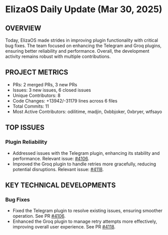 # ElizaOS Daily Update (Mar 30, 2025)

## OVERVIEW 
Today, ElizaOS made strides in improving plugin functionality with critical bug fixes. The team focused on enhancing the Telegram and Groq plugins, ensuring better reliability and performance. Overall, the development activity remains robust with multiple contributions.

## PROJECT METRICS
- PRs: 2 merged PRs, 3 new PRs
- Issues: 3 new issues, 6 closed issues
- Unique Contributors: 8
- Code Changes: +13942/-31179 lines across 6 files
- Total Commits: 11
- Most Active Contributors: odilitime, madjin, 0xbbjoker, 0xbryer, wtfsayo

## TOP ISSUES

### Plugin Reliability
- Addressed issues with the Telegram plugin, enhancing its stability and performance. Relevant issue: [#4106](https://github.com/elizaos/eliza/issues/4106).
- Improved the Groq plugin to handle retries more gracefully, reducing potential disruptions. Relevant issue: [#4118](https://github.com/elizaos/eliza/issues/4118).

## KEY TECHNICAL DEVELOPMENTS

### Bug Fixes
- Fixed the Telegram plugin to resolve existing issues, ensuring smoother operation. See PR [#4106](https://github.com/elizaos/eliza/pull/4106).
- Enhanced the Groq plugin to manage retry attempts more effectively, improving overall user experience. See PR [#4118](https://github.com/elizaos/eliza/pull/4118).
